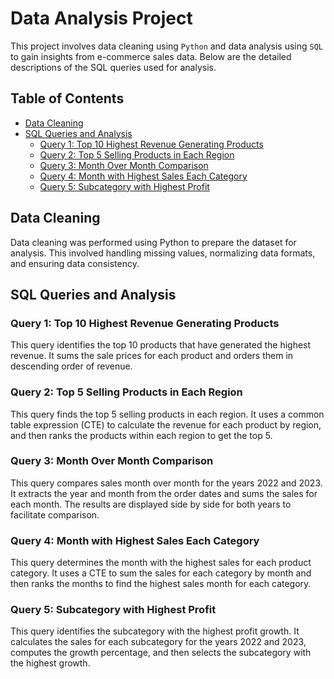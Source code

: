 # Data Analysis Project

This project involves data cleaning using `Python` and data analysis using `SQL` to gain insights from e-commerce sales data. Below are the detailed descriptions of the SQL queries used for analysis.

## Table of Contents

- [Data Cleaning](#data-cleaning)
- [SQL Queries and Analysis](#sql-queries-and-analysis)
  - [Query 1: Top 10 Highest Revenue Generating Products](#query-1-top-10-highest-revenue-generating-products)
  - [Query 2: Top 5 Selling Products in Each Region](#query-2-top-5-selling-products-in-each-region)
  - [Query 3: Month Over Month Comparison](#query-3-month-over-month-comparison)
  - [Query 4: Month with Highest Sales Each Category](#query-4-month-with-highest-sales-each-category)
  - [Query 5: Subcategory with Highest Profit](#query-5-subcategory-with-highest-profit)

## Data Cleaning

Data cleaning was performed using Python to prepare the dataset for analysis. This involved handling missing values, normalizing data formats, and ensuring data consistency.

## SQL Queries and Analysis

### Query 1: Top 10 Highest Revenue Generating Products

This query identifies the top 10 products that have generated the highest revenue. It sums the sale prices for each product and orders them in descending order of revenue.

### Query 2: Top 5 Selling Products in Each Region

This query finds the top 5 selling products in each region. It uses a common table expression (CTE) to calculate the revenue for each product by region, and then ranks the products within each region to get the top 5.

### Query 3: Month Over Month Comparison

This query compares sales month over month for the years 2022 and 2023. It extracts the year and month from the order dates and sums the sales for each month. The results are displayed side by side for both years to facilitate comparison.

### Query 4: Month with Highest Sales Each Category

This query determines the month with the highest sales for each product category. It uses a CTE to sum the sales for each category by month and then ranks the months to find the highest sales month for each category.

### Query 5: Subcategory with Highest Profit

This query identifies the subcategory with the highest profit growth. It calculates the sales for each subcategory for the years 2022 and 2023, computes the growth percentage, and then selects the subcategory with the highest growth.

